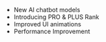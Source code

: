- New AI chatbot models
- Introducing PRO & PLUS Rank
- Improved UI animations
- Performance Improvement
